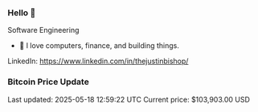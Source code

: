 ### Hello 🤙  

Software Engineering

- 🔭 I love computers, finance, and building things.
  
LinkedIn: https://www.linkedin.com/in/thejustinbishop/  




























































































































































































































































### Bitcoin Price Update
Last updated: 2025-05-18 12:59:22 UTC
Current price: $103,903.00 USD
